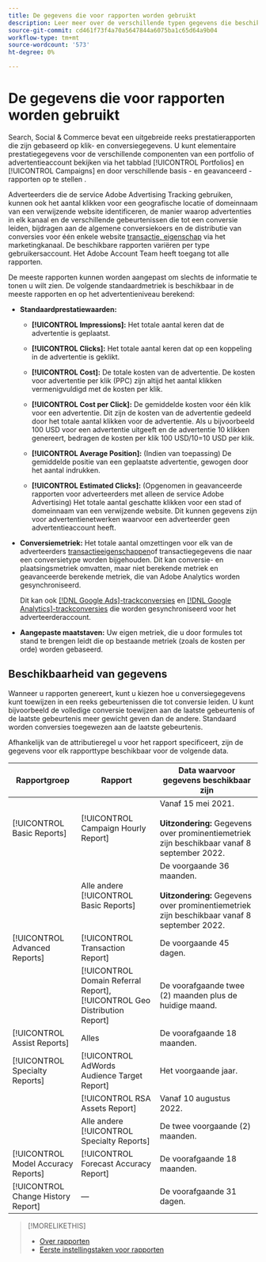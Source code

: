 ```yaml
---
title: De gegevens die voor rapporten worden gebruikt
description: Leer meer over de verschillende typen gegevens die beschikbaar zijn in gegevensweergaven en aangepaste rapporten.
source-git-commit: cd461f73f4a70a5647844a6075ba1c65d64a9b04
workflow-type: tm+mt
source-wordcount: '573'
ht-degree: 0%

---
```


# De gegevens die voor rapporten worden gebruikt

Search, Social &amp; Commerce bevat een uitgebreide reeks prestatierapporten die zijn gebaseerd op klik- en conversiegegevens. U kunt elementaire prestatiegegevens voor de verschillende componenten van een portfolio of advertentieaccount bekijken via het tabblad [!UICONTROL Portfolios] en [!UICONTROL Campaigns] en door verschillende basis - en geavanceerd - rapporten op te stellen .

Adverteerders die de service Adobe Advertising Tracking gebruiken, kunnen ook het aantal klikken voor een geografische locatie of domeinnaam van een verwijzende website identificeren, de manier waarop advertenties in elk kanaal en de verschillende gebeurtenissen die tot een conversie leiden, bijdragen aan de algemene conversiekoers en de distributie van conversies voor één enkele website [transactie, eigenschap](/help/search-social-commerce/admin/transaction-properties/transaction-property-about.md) via het marketingkanaal. De beschikbare rapporten variëren per type gebruikersaccount. Het Adobe Account Team heeft toegang tot alle rapporten.

De meeste rapporten kunnen worden aangepast om slechts de informatie te tonen u wilt zien. De volgende standaardmetriek is beschikbaar in de meeste rapporten en op het advertentieniveau berekend:

* **Standaardprestatiewaarden:**

   * **[!UICONTROL Impressions]:** Het totale aantal keren dat de advertentie is geplaatst.

   * **[!UICONTROL Clicks]:** Het totale aantal keren dat op een koppeling in de advertentie is geklikt.

   * **[!UICONTROL Cost]:** De totale kosten van de advertentie. De kosten voor advertentie per klik (PPC) zijn altijd het aantal klikken vermenigvuldigd met de kosten per klik.

   * **[!UICONTROL Cost per Click]:** De gemiddelde kosten voor één klik voor een advertentie. Dit zijn de kosten van de advertentie gedeeld door het totale aantal klikken voor de advertentie. Als u bijvoorbeeld 100 USD voor een advertentie uitgeeft en de advertentie 10 klikken genereert, bedragen de kosten per klik 100 USD/10=10 USD per klik.

   * **[!UICONTROL Average Position]:** (Indien van toepassing) De gemiddelde positie van een geplaatste advertentie, gewogen door het aantal indrukken.

   * **[!UICONTROL Estimated Clicks]:** (Opgenomen in geavanceerde rapporten voor adverteerders met alleen de service Adobe Advertising) Het totale aantal geschatte klikken voor een stad of domeinnaam van een verwijzende website. Dit kunnen gegevens zijn voor advertentienetwerken waarvoor een adverteerder geen advertentieaccount heeft.

* **Conversiemetriek:** Het totale aantal omzettingen voor elk van de adverteerders [transactieeigenschappen](/help/search-social-commerce/glossary.md#s-t)of transactiegegevens die naar een conversietype worden bijgehouden. Dit kan conversie- en plaatsingsmetriek omvatten, maar niet berekende metriek en geavanceerde berekende metriek, die van Adobe Analytics worden gesynchroniseerd.

   Dit kan ook [[!DNL Google Ads]-trackconversies](/help/search-social-commerce/campaign-management/introduction/google-conversion-data.md) en [[!DNL Google Analytics]-trackconversies](/help/search-social-commerce/admin/data-sources/data-source-about.md) die worden gesynchroniseerd voor het adverteerderaccount.

* **Aangepaste maatstaven:** Uw eigen metriek, die u door formules tot stand te brengen leidt die op bestaande metriek (zoals de kosten per orde) worden gebaseerd.

## Beschikbaarheid van gegevens

Wanneer u rapporten genereert, kunt u kiezen hoe u conversiegegevens kunt toewijzen in een reeks gebeurtenissen die tot conversie leiden. U kunt bijvoorbeeld de volledige conversie toewijzen aan de laatste gebeurtenis of de laatste gebeurtenis meer gewicht geven dan de andere. Standaard worden conversies toegewezen aan de laatste gebeurtenis.

Afhankelijk van de attributieregel u voor het rapport specificeert, zijn de gegevens voor elk rapporttype beschikbaar voor de volgende data.

| Rapportgroep | Rapport | Data waarvoor gegevens beschikbaar zijn |
|---|---|---|
| [!UICONTROL Basic Reports] | [!UICONTROL Campaign Hourly Report] | Vanaf 15 mei 2021.<br><br><b>Uitzondering:</b> Gegevens over prominentiemetriek zijn beschikbaar vanaf 8 september 2022. |
|  | Alle andere [!UICONTROL Basic Reports] | De voorgaande 36 maanden.<br><br><b>Uitzondering:</b> Gegevens over prominentiemetriek zijn beschikbaar vanaf 8 september 2022. |
| [!UICONTROL Advanced Reports] | [!UICONTROL Transaction Report] | De voorgaande 45 dagen. |
|  | [!UICONTROL Domain Referral Report], [!UICONTROL Geo Distribution Report] | De voorafgaande twee (2) maanden plus de huidige maand. |
| [!UICONTROL Assist Reports] | Alles | De voorafgaande 18 maanden. |
| [!UICONTROL Specialty Reports] | [!UICONTROL AdWords Audience Target Report] | Het voorgaande jaar. |
|  | [!UICONTROL RSA Assets Report] | Vanaf 10 augustus 2022. |
|  | Alle andere [!UICONTROL Specialty Reports] | De twee voorgaande (2) maanden. |
| [!UICONTROL Model Accuracy Reports] | [!UICONTROL Forecast Accuracy Report] | De voorafgaande 18 maanden. |
| [!UICONTROL Change History Report] | — | De voorafgaande 31 dagen. |

>[!MORELIKETHIS]
>
>* [Over rapporten](report-about.md)
>* [Eerste instellingstaken voor rapporten](initial-setup.md)

